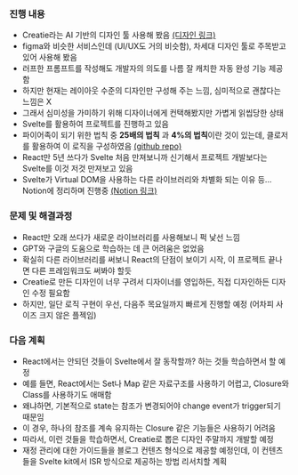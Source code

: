 ### 진행 내용

- Creatie라는 AI 기반의 디자인 툴 사용해 봤음 [(디자인 링크)](https://creatie.ai/goto/GiY4qMjh?page_id=M&layer_id=1:5742&file=148805383804948)
- figma와 비슷한 서비스인데 (UI/UX도 거의 비슷함), 차세대 디자인 툴로 주목받고 있어 사용해 봤음
- 러프한 프롬프트를 작성해도 개발자의 의도를 나름 잘 캐치한 자동 완성 기능 제공함
- 하지만 현재는 레이아웃 수준의 디자인만 구성해 주는 느낌, 심미적으로 괜찮다는 느낌은 X
- 그래서 심미성을 가미하기 위해 디자이너에게 컨택해봤지만 가볍게 읽씹당한 상태
- Svelte를 활용하여 프로젝트를 진행하고 있음
- 파이어족이 되기 위한 법칙 중 **25배의 법칙** 과 **4%의 법칙**이란 것이 있는데, 클로저를 활용하여 이 로직을 구성하였음 [(github repo)](https://github.com/frontman-git/fire-calc/commit/98cbec9e20e24ffad0261401013bd50b349a372f)
- React만 5년 쓰다가 Svelte 처음 만져보니까 신기해서 프로젝트 개발보다는 Svelte를 이것 저것 만져보고 있음
- Svelte가 Virtual DOM을 사용하는 다른 라이브러리와 차별화 되는 이유 등... Notion에 정리하며 진행중 [(Notion 링크)](https://amazing-eyeliner-a6c.notion.site/17418eb8ae2a807bbaf4c86c5f181080?pvs=4)

### 문제 및 해결과정

- React만 오래 쓰다가 새로운 라이브러리를 사용해보니 퍽 낯선 느낌
- GPT와 구글의 도움으로 학습하는 데 큰 어려움은 없었음
- 확실히 다른 라이브러리를 써보니 React의 단점이 보이기 시작, 이 프로젝트 끝나면 다른 프레임워크도 써봐야 할듯
- Creatie로 만든 디자인이 너무 구려서 디자이너를 영입하든, 직접 디자인하든 디자인 수정 필요함
- 하지만, 일단 로직 구현이 우선, 다음주 목요일까지 빠르게 진행할 예정 (어차피 사이즈 크지 않은 플젝임)

### 다음 계획

- React에서는 안되던 것들이 Svelte에서 잘 동작할까? 하는 것들 학습하면서 할 예정
- 예를 들면, React에서는 Set나 Map 같은 자료구조를 사용하기 어렵고, Closure와 Class를 사용하기도 애매함
- 왜냐하면, 기본적으로 state는 참조가 변경되어야 change event가 trigger되기 때문임
- 이 경우, 하나의 참조를 계속 유지하는 Closure 같은 기능들은 사용하기 어려움
- 따라서, 이런 것들을 학습하면서, Creatie로 뽑은 디자인 주말까지 개발할 예정
- 재정 관리에 대한 가이드들을 블로그 컨텐츠 형식으로 제공할 예정인데, 이 컨텐츠들을 Svelte kit에서 ISR 방식으로 제공하는 방법 리서치할 계획
